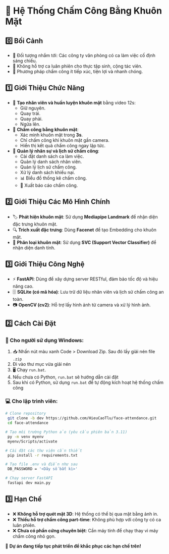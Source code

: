 # 📌 Hệ Thống Chấm Công Bằng Khuôn Mặt

## 0️⃣ Bối Cảnh

- 🎯 Đối tượng nhắm tới: Các công ty văn phòng có ca làm việc cố định sáng chiều.
- 🚫 Không hỗ trợ ca luân phiên cho thực tập sinh, cộng tác viên.
- 🤖 Phương pháp chấm công ít tiếp xúc, tiện lợi và nhanh chóng.

## 1️⃣ Giới Thiệu Chức Năng

- 👤 **Tạo nhân viên và huấn luyện khuôn mặt** bằng video 12s:
  - Giữ nguyên.
  - Quay trái.
  - Quay phải.
  - Ngửa lên.
- 📸 **Chấm công bằng khuôn mặt**:
  - Xác minh khuôn mặt trong **3s**.
  - Chỉ chấm công khi khuôn mặt gần camera.
  - Hiển thị kết quả chấm công ngay lập tức.
- 🏢 **Quản lý nhân sự và lịch sử chấm công**:
  - Cài đặt danh sách ca làm việc.
  - Quản lý danh sách nhân viên.
  - Quản lý lịch sử chấm công.
  - Xử lý danh sách khiếu nại.
  - 📊 Biểu đồ thống kê chấm công.
  - 📂 Xuất báo cáo chấm công.

## 2️⃣ Giới Thiệu Các Mô Hình Chính

- 🏷️ **Phát hiện khuôn mặt**: Sử dụng **Mediapipe Landmark** để nhận diện đặc trưng khuôn mặt.
- 🔍 **Trích xuất đặc trưng**: Dùng **Facenet** để tạo Embedding cho khuôn mặt.
- 🎯 **Phân loại khuôn mặt**: Sử dụng **SVC (Support Vector Classifier)** để nhận diện danh tính.

## 3️⃣ Giới Thiệu Công Nghệ

- ⚡ **FastAPI**: Dùng để xây dựng server RESTful, đảm bảo tốc độ và hiệu năng cao.
- 🗄️ **SQLite (có mã hóa)**: Lưu trữ dữ liệu nhân viên và lịch sử chấm công an toàn.
- 📷 **OpenCV (cv2)**: Hỗ trợ lấy hình ảnh từ camera và xử lý hình ảnh.

## 2️⃣ Cách Cài Đặt

### 🔰 Cho người sử dụng Windows:

1. 📥 Nhấn nút màu xanh Code > Download Zip. Sau đó lấy giải nén file `.zip`
2. Đi vào thư mục vừa giải nén
3. 🖥️ Chạy `run.bat`.
4. Nếu chưa có Python, `run.bat` sẽ hướng dẫn cài đặt
5. Sau khi có Python, sử dụng `run.bat` để tự động kích hoạt hệ thống chấm công

### 💻 Cho lập trình viên:

```bash
# Clone repository
 git clone -b dev https://github.com/HieuCaoTlu/face-attendance.git
 cd face-attendance

# Tạo môi trường Python ảo (yêu cầu phiên bản 3.11)
 py -m venv myenv
 myenv/Scripts/activate

# Cài đặt các thư viện cần thiết
 pip install -r requirements.txt

# Tạo file .env và điền như sau
 DB_PASSWORD = '<Dãy số bất kì>'

# Chạy server FastAPI
 fastapi dev main.py
```

## 3️⃣ Hạn Chế

- ❌ **Không hỗ trợ quét mặt 3D**: Hệ thống có thể bị qua mặt bằng ảnh in.
- ❌ **Thiếu hỗ trợ chấm công part-time**: Không phù hợp với công ty có ca luân phiên.
- ❌ **Chưa có phần cứng chuyên biệt**: Cần máy tính để chạy thay vì máy chấm công nhỏ gọn.

🚀 **Dự án đang tiếp tục phát triển để khắc phục các hạn chế trên!**

